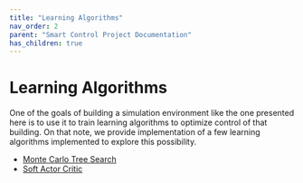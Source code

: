 ```yaml
---
title: "Learning Algorithms"
nav_order: 2
parent: "Smart Control Project Documentation"
has_children: true
---
```



# Learning Algorithms

One of the goals of building a simulation environment like the one presented here is to use it to train learning algorithms to optimize control of that building. On that note, we provide implementation of a few learning algorithms implemented to explore this possibility.

- [Monte Carlo Tree Search](docs/mcts.md)
- [Soft Actor Critic](docs/sac.md)
